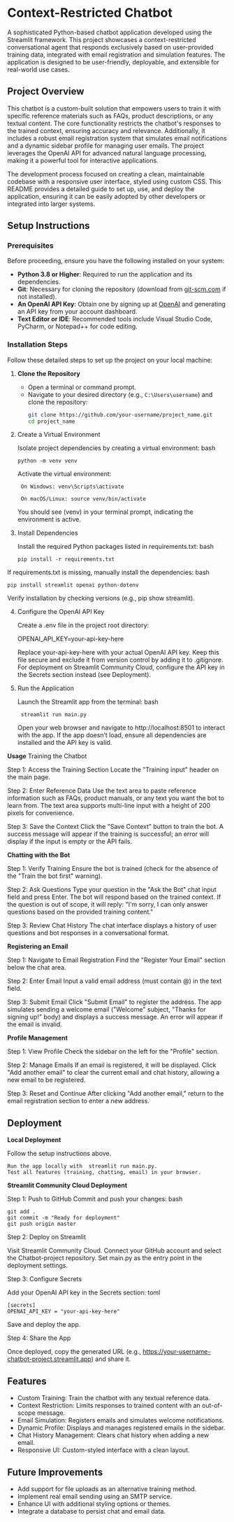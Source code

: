 # Context-Restricted Chatbot

A sophisticated Python-based chatbot application developed using the Streamlit framework. This project showcases a context-restricted conversational agent that responds exclusively based on user-provided training data, integrated with email registration and simulation features. The application is designed to be user-friendly, deployable, and extensible for real-world use cases.

## Project Overview

This chatbot is a custom-built solution that empowers users to train it with specific reference materials such as FAQs, product descriptions, or any textual content. The core functionality restricts the chatbot's responses to the trained context, ensuring accuracy and relevance. Additionally, it includes a robust email registration system that simulates email notifications and a dynamic sidebar profile for managing user emails. The project leverages the OpenAI API for advanced natural language processing, making it a powerful tool for interactive applications.

The development process focused on creating a clean, maintainable codebase with a responsive user interface, styled using custom CSS. This README provides a detailed guide to set up, use, and deploy the application, ensuring it can be easily adopted by other developers or integrated into larger systems.

## Setup Instructions

### Prerequisites
Before proceeding, ensure you have the following installed on your system:
- **Python 3.8 or Higher**: Required to run the application and its dependencies.
- **Git**: Necessary for cloning the repository (download from [git-scm.com](https://git-scm.com) if not installed).
- **An OpenAI API Key**: Obtain one by signing up at [OpenAI](https://platform.openai.com/) and generating an API key from your account dashboard.
- **Text Editor or IDE**: Recommended tools include Visual Studio Code, PyCharm, or Notepad++ for code editing.

### Installation Steps
Follow these detailed steps to set up the project on your local machine:

1. **Clone the Repository**
   - Open a terminal or command prompt.
   - Navigate to your desired directory (e.g., `C:\Users\username`) and clone the repository:
     ```bash
     git clone https://github.com/your-username/project_name.git
     cd project_name
2. Create a Virtual Environment

    Isolate project dependencies by creating a virtual environment:
    bash

       python -m venv venv
   
    Activate the virtual environment:
   
        On Windows: venv\Scripts\activate
   
        On macOS/Linux: source venv/bin/activate
   
    You should see (venv) in your terminal prompt, indicating the environment is active.
   
4. Install Dependencies

    Install the required Python packages listed in requirements.txt:
    bash

       pip install -r requirements.txt

If requirements.txt is missing, manually install the dependencies:
bash

    pip install streamlit openai python-dotenv
   Verify installation by checking versions (e.g., pip show streamlit).

4. Configure the OpenAI API Key

    Create a .env file in the project root directory:

    OPENAI_API_KEY=your-api-key-here
   
    Replace your-api-key-here with your actual OpenAI API key. Keep this file secure and exclude it from version control by adding it to .gitignore.
    For deployment on Streamlit Community Cloud, configure the API key in the Secrets section instead (see Deployment).

6. Run the Application

    Launch the Streamlit app from the terminal:
    bash

        streamlit run main.py
   
    Open your web browser and navigate to http://localhost:8501 to interact with the app.
   If the app doesn’t load, ensure all dependencies are installed and the API key is valid.

**Usage**
Training the Chatbot

   Step 1: Access the Training Section
        Locate the "Training input" header on the main page.
        
   Step 2: Enter Reference Data
        Use the text area to paste reference information such as FAQs, product manuals, or any text you want the bot to learn from.
        The text area supports multi-line input with a height of 200 pixels for convenience.
        
   Step 3: Save the Context
        Click the "Save Context" button to train the bot.
        A success message will appear if the training is successful; an error will display if the input is empty or the API fails.

**Chatting with the Bot**

   Step 1: Verify Training
        Ensure the bot is trained (check for the absence of the "Train the bot first" warning).
        
   Step 2: Ask Questions
        Type your question in the "Ask the Bot" chat input field and press Enter.
        The bot will respond based on the trained context. If the question is out of scope, it will reply: "I'm sorry, I can only answer questions based on the provided training content."
        
   Step 3: Review Chat History
        The chat interface displays a history of user questions and bot responses in a conversational format.

**Registering an Email**

   Step 1: Navigate to Email Registration
        Find the "Register Your Email" section below the chat area.
        
   Step 2: Enter Email
        Input a valid email address (must contain @) in the text field.
        
   Step 3: Submit Email
        Click "Submit Email" to register the address.
        The app simulates sending a welcome email ("Welcome" subject, "Thanks for signing up!" body) and displays a success message.
        An error will appear if the email is invalid.

**Profile Management**

   Step 1: View Profile
        Check the sidebar on the left for the "Profile" section.
        
   Step 2: Manage Emails
        If an email is registered, it will be displayed.
        Click "Add another email" to clear the current email and chat history, allowing a new email to be registered.
        
   Step 3: Reset and Continue
        After clicking "Add another email," return to the email registration section to enter a new address.

## Deployment
**Local Deployment**

   Follow the setup instructions above.
   
    Run the app locally with  streamlit run main.py.
    Test all features (training, chatting, email) in your browser.

**Streamlit Community Cloud Deployment**

  Step 1: Push to GitHub
        Commit and push your changes:
        bash

    git add .
    git commit -m "Ready for deployment"
    git push origin master

Step 2: Deploy on Streamlit

   Visit Streamlit Community Cloud.
   Connect your GitHub account and select the Chatbot-project repository.
   Set main.py as the entry point in the deployment settings.

Step 3: Configure Secrets

   Add your OpenAI API key in the Secrets section:
    toml

    [secrets]
    OPENAI_API_KEY = "your-api-key-here"
   Save and deploy the app.

Step 4: Share the App

   Once deployed, copy the generated URL (e.g., https://your-username-chatbot-project.streamlit.app) and share it.

## Features

 - Custom Training: Train the chatbot with any textual reference data.
 - Context Restriction: Limits responses to trained content with an out-of-scope message.
 - Email Simulation: Registers emails and simulates welcome notifications.
 - Dynamic Profile: Displays and manages registered emails in the sidebar.
 - Chat History Management: Clears chat history when adding a new email.
 - Responsive UI: Custom-styled interface with a clean layout.
   
## Future Improvements

  - Add support for file uploads as an alternative training method.
  - Implement real email sending using an SMTP service.
  - Enhance UI with additional styling options or themes.
  - Integrate a database to persist chat and email data.

